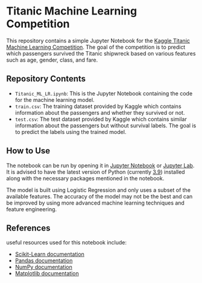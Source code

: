 # Titanic Machine Learning Competition

This repository contains a simple Jupyter Notebook for the [Kaggle Titanic Machine Learning Competition](https://www.kaggle.com/c/titanic). The goal of the competition is to predict which passengers survived the Titanic shipwreck based on various features such as age, gender, class, and fare.

## Repository Contents

- `Titanic_ML_LR.ipynb`: This is the Jupyter Notebook containing the code for the machine learning model.
- `train.csv`: The training dataset provided by Kaggle which contains information about the passengers and whether they survived or not.
- `test.csv`: The test dataset provided by Kaggle which contains similar information about the passengers but without survival labels. The goal is to predict the labels using the trained model.

## How to Use

The notebook can be run by opening it in [Jupyter Notebook](https://jupyter.org/install) or [Jupyter Lab](https://jupyterlab.readthedocs.io/en/stable/getting_started/installation.html). It is advised to have the latest version of Python (currently [3.9](https://www.python.org/downloads/)) installed along with the necessary packages mentioned in the notebook.

The model is built using Logistic Regression and only uses a subset of the available features. The accuracy of the model may not be the best and can be improved by using more advanced machine learning techniques and feature engineering.

## References

useful resources used for this notebook include:

- [Scikit-Learn documentation](https://scikit-learn.org/stable/documentation.html)
- [Pandas documentation](https://pandas.pydata.org/docs/)
- [NumPy documentation](https://numpy.org/doc/)
- [Matplotlib documentation](https://matplotlib.org/stable/contents.html)
